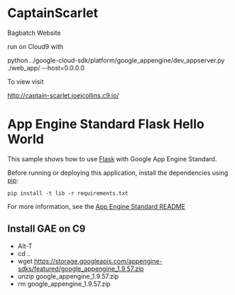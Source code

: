 # CaptainScarlet
Bagbatch Website

run on Cloud9 with 

python ../google-cloud-sdk/platform/google_appengine/dev_appserver.py ./web_app/ --host=0.0.0.0  

To view visit

http://captain-scarlet.joejcollins.c9.io/


# App Engine Standard Flask Hello World

This sample shows how to use [Flask](http://flask.pocoo.org/) with Google App
Engine Standard.

Before running or deploying this application, install the dependencies using
[pip](http://pip.readthedocs.io/en/stable/):

    pip install -t lib -r requirements.txt

For more information, see the [App Engine Standard README](../../README.md)

## Install GAE on C9

* Alt-T
* cd ..
* wget https://storage.googleapis.com/appengine-sdks/featured/google_appengine_1.9.57.zip
* unzip google_appengine_1.9.57.zip
* rm google_appengine_1.9.57.zip 


